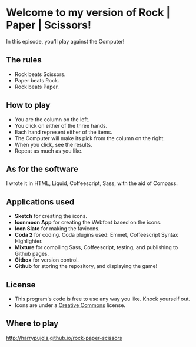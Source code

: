 Welcome to my version of Rock | Paper | Scissors!
=================================================

In this episode, you'll play against the Computer!

## The rules

- Rock beats Scissors.
- Paper beats Rock.
- Rock beats Paper.

## How to play

- You are the column on the left. 
- You click on either of the three hands.
- Each hand represent either of the items.
- The Computer will make its pick from the column on the right.
- When you click, see the results.
- Repeat as much as you like.

## As for the software

I wrote it in HTML, Liquid, Coffeescript, Sass, with the aid of Compass.

## Applications used

- **Sketch** for creating the icons.
- **Iconmoon App** for creating the Webfont based on the icons.
- **Icon Slate** for making the favicons.
- **Coda 2** for coding. Coda plugins used: Emmet, Coffeescript Syntax Highlighter.
- **Mixture** for compiling Sass, Coffeescript, testing, and publishing to Github pages.
- **Gitbox** for version control.
- **Github** for storing the repository, and displaying the game!

## License

- This program's code is free to use any way you like. Knock yourself out.
- Icons are under a [Creative Commons](http://creativecommons.org/licenses/by-nc/4.0) license. 

## Where to play

http://harrypujols.github.io/rock-paper-scissors

